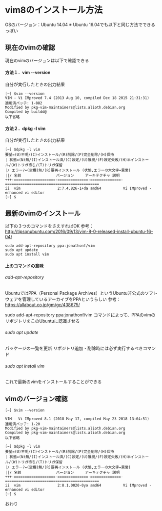 # vim8のインストール方法

OSのバージョン：Ubuntu 14.04
※ Ubuntu 16.04でも以下と同じ方法でできるっぽい

## 現在のvimの確認

現在のvimのバージョンは以下で確認できる

#### 方法１．vim --version

自分が実行したときの出力結果
```
[~] $vim --version                                
VIM - Vi IMproved 7.4 (2013 Aug 10, compiled Dec 18 2015 21:31:31)
適用済パッチ: 1-882
Modified by pkg-vim-maintainers@lists.alioth.debian.org
Compiled by buildd@
以下省略
```

#### 方法２．dpkg -l vim

自分が実行したときの出力結果
```
[~] $dpkg -l vim
要望=(U)不明/(I)インストール/(R)削除/(P)完全削除/(H)保持
| 状態=(N)無/(I)インストール済/(C)設定/(U)展開/(F)設定失敗/(H)半インストール/(W)トリガ待ち/(T)トリガ保留
|/ エラー?=(空欄)無/(R)要再インストール (状態,エラーの大文字=異常)
||/ 名前                バージョン     アーキテクチャ 説明
+++-===================-==============-==============-===========================================
ii  vim                 2:7.4.826-1+da amd64          Vi IMproved - enhanced vi editor
[~] $
```
## 最新のvimのインストール

以下の３つのコマンドをさえすればOK
参考：http://tipsonubuntu.com/2016/09/13/vim-8-0-released-install-ubuntu-16-04/
```
sudo add-apt-repository ppa:jonathonf/vim
sudo apt update
sudo apt install vim
```

#### 上のコマンドの意味

###### add-apt-repository

UbuntuではPPA（Personal Package Archives）というUbuntu非公式のソフトウェアを管理しているアーカイブをPPAというらしい
参考：https://allabout.co.jp/gm/gc/438675/

sudo add-apt-repository ppa:jonathonf/vim コマンドによって、PPAのvimのリポジトリをこのUbuntuに認識させる

###### sudo apt update

パッケージの一覧を更新
リポジトリ追加・削除時には必ず実行するべきコマンド


###### sudo apt install vim
これで最新のvimをインストールすることができる


## vimのバージョン確認
```
[~] $vim --version                                

VIM - Vi IMproved 8.1 (2018 May 17, compiled May 23 2018 13:04:51)
適用済パッチ: 1-20
Modified by pkg-vim-maintainers@lists.alioth.debian.org
Compiled by pkg-vim-maintainers@lists.alioth.debian.org
以下省略
```

```
[~] $dpkg -l vim
要望=(U)不明/(I)インストール/(R)削除/(P)完全削除/(H)保持
| 状態=(N)無/(I)インストール済/(C)設定/(U)展開/(F)設定失敗/(H)半インストール/(W)トリガ待ち/(T)トリガ保留
|/ エラー?=(空欄)無/(R)要再インストール (状態,エラーの大文字=異常)
||/ 名前                バージョン     アーキテクチャ 説明
+++-===================-==============-==============-===========================================
ii  vim                 2:8.1.0020-0yo amd64          Vi IMproved - enhanced vi editor
[~] $
```

おわり
